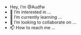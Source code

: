 - Hey, I’m @Audfw
- 👀 I’m interested in ...
- 🌱 I’m currently learning ...
- 💞️ I’m looking to collaborate on ...
- 📫 How to reach me ...

<!---
Audfw/Audfw is a ✨ special ✨ repository because its `README.md` (this file) appears on your GitHub profile.
You can click the Preview link to take a look at your changes.
--->
